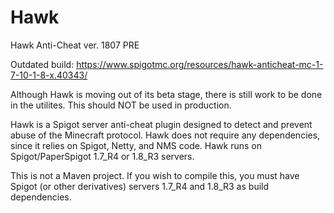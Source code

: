 # Hawk
Hawk Anti-Cheat ver. 1807 PRE

Outdated build: https://www.spigotmc.org/resources/hawk-anticheat-mc-1-7-10-1-8-x.40343/

Although Hawk is moving out of its beta stage, there is still work to be done in the utilites. This should NOT be used in production.

Hawk is a Spigot server anti-cheat plugin designed to detect and prevent abuse of the Minecraft protocol. Hawk does not require any dependencies, since it relies on Spigot, Netty, and NMS code. Hawk runs on Spigot/PaperSpigot 1.7_R4 or 1.8_R3 servers.

This is not a Maven project. If you wish to compile this, you must have Spigot (or other derivatives) servers 1.7_R4 and 1.8_R3 as build dependencies.
